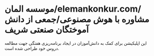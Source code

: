 # موسسه المان/elemankonkur.com/مشاوره با هوش مصنوعی/جمعی از دانش آموختگان صنعتی شریف



این اپلیکیشن برای کمک به دانش‌آموزان در ایجاد برنامه‌ریزی هفتگی جهت مطالعه دروس خود طراحی شده است.
